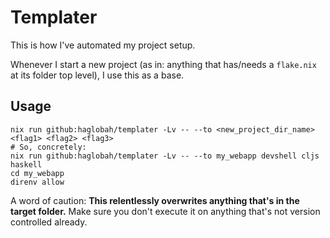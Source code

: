 # Templater

This is how I've automated my project setup.

Whenever I start a new project (as in: anything that has/needs a `flake.nix` at its folder top level), I use this as a base.

## Usage

```shell
nix run github:haglobah/templater -Lv -- --to <new_project_dir_name> <flag1> <flag2> <flag3>
# So, concretely:
nix run github:haglobah/templater -Lv -- --to my_webapp devshell cljs haskell
cd my_webapp
direnv allow
```

A word of caution: **This relentlessly overwrites anything that's in the target folder.**
Make sure you don't execute it on anything that's not version controlled already.
